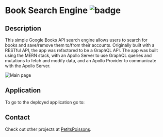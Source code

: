 # Book Search Engine ![badge](https://img.shields.io/badge/license-MIT-blue)

## Description

This simple Google Books API search engine allows users to search for books and save/remove them to/from their accounts. Originally built with a RESTful API, the app was refactored to be a GraphQL API. The app was built using the MERN stack, with an Apollo Server to use GraphQL queries and mutations to fetch and modify data, and an Apollo Provider to communicate with the Apollo Server.

![Main page](./client/public/assets/images/main-page.png)

## Application

To go to the deployed application go to:

## Contact

Check out other projects at [PetitsPoissons](https://github.com/PetitsPoissons/).
